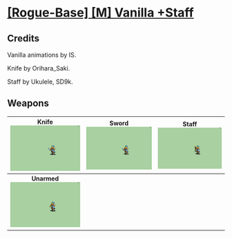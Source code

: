 # [\[Rogue-Base\] \[M\] Vanilla +Staff](./)
## Credits

Vanilla animations by IS.

Knife by Orihara_Saki.

Staff by Ukulele, SD9k.

## Weapons

| <b>Knife</b><br/><img alt="Knife animation" src="./1.%20Knife/Knife.gif"/> | <b>Sword</b><br/><img alt="Sword animation" src="./1.%20Sword/Sword.gif"/> | <b>Staff</b><br/><img alt="Staff animation" src="./7.%20Staff/Staff.gif"/> |
| :---: | :---: | :---: |
| <b>Unarmed</b><br/><img alt="Unarmed animation" src="./8.%20Unarmed/Unarmed.gif"/> |
